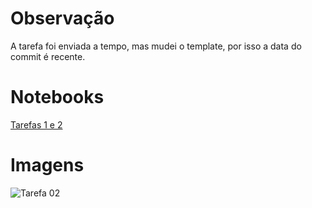# Observação
A tarefa foi enviada a tempo, mas mudei o template, por isso a data do commit é recente.

# Notebooks
[Tarefas 1 e 2](https://github.com/carl-marqs/MC536/blob/master/Lab01/notebooks/Lab01.ipynb)

# Imagens
![Tarefa 02](https://i.imgur.com/5BgAArP.png)

